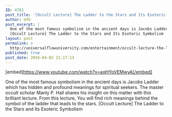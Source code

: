 ```yaml
---
ID: 4761
post_title: '[Occult Lecture] The Ladder to the Stars and Its Esoteric Symbolism'
author: UfU
post_excerpt: |
  One of the most famous symbolism in the ancient days is Jacobs Ladder which has hidden and profound meanings for spiritual seekers. The master occult scholar Manly P. Hall shares his insight on this matter with this brilliant lecture. From this lecture, You will find rich meanings behind the symbol of the ladder that leads to the stars.
  [Occult Lecture] The Ladder to the Stars and Its Esoteric Symbolism
layout: post
permalink: >
  http://universalflowuniversity.com/entertainment/occult-lecture-the-ladder-to-the-stars-and-its-esoteric-symbolism/
published: true
post_date: 2016-04-02 21:17:13
---
```

[embed]https://www.youtube.com/watch?v=aqHYoVEMwyA[/embed]<br>
<p>One of the most famous symbolism in the ancient days is Jacobs Ladder which has hidden and profound meanings for spiritual seekers. The master occult scholar Manly P. Hall shares his insight on this matter with this brilliant lecture. From this lecture, You will find rich meanings behind the symbol of the ladder that leads to the stars.
[Occult Lecture] The Ladder to the Stars and Its Esoteric Symbolism</p>